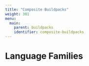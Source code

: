 ```yaml
---
title: "Composite Buildpacks"
weight: 301
menu:
  main:
    parent: buildpacks
    identifier: composite-buildpacks
---
```


# Language Families